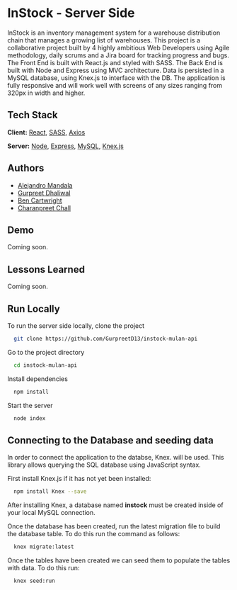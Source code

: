
# InStock - Server Side

InStock is an inventory management system for a warehouse distribution chain that manages a growing list of warehouses. This project is a collaborative project built by 4 highly ambitious Web Developers using Agile methodology, daily scrums and a Jira board for tracking progress and bugs. The Front End is built with React.js and styled with SASS. The Back End is built with Node and Express using MVC architecture. Data is persisted in a MySQL database, using Knex.js to interface with the DB. The application is fully responsive and will work well with screens of any sizes ranging from 320px in width and higher. 

## Tech Stack

**Client:** [React](https://reactjs.org/), [SASS](https://sass-lang.com/), [Axios](https://axios-http.com/)

**Server:** [Node](https://nodejs.dev/), [Express](https://expressjs.com/), [MySQL](https://www.mysql.com/), [Knex.js](http://knexjs.org/)

## Authors

- [Alejandro Mandala](https://github.com/sandro927)
- [Gurpreet Dhaliwal](https://github.com/GurpreetD13)
- [Ben Cartwright](https://github.com/b3nnyc)
- [Charanpreet Chall](https://github.com/CharanpreetChall)


## Demo

Coming soon.


## Lessons Learned

Coming soon.


## Run Locally

To run the server side locally, clone the project

```bash
  git clone https://github.com/GurpreetD13/instock-mulan-api
```

Go to the project directory

```bash
  cd instock-mulan-api
```

Install dependencies

```bash
  npm install
```

Start the server

```bash
  node index
```


## Connecting to the Database and seeding data

In order to connect the application to the databse, Knex. will be used. This library allows querying the SQL database using JavaScript syntax.

First install Knex.js if it has not yet been installed:

```bash
  npm install Knex --save
```

After installing Knex, a database named **instock** must be created inside of your local MySQL connection.

Once the database has been created, run the latest migration file to build the database table. To do this run the command as follows:

```bash
  knex migrate:latest
```

Once the tables have been created we can seed them to populate the tables with data. To do this run:

```bash
  knex seed:run
```


